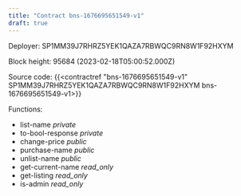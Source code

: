 ```yaml
---
title: "Contract bns-1676695651549-v1"
draft: true
---
```

Deployer: SP1MM39J7RHRZ5YEK1QAZA7RBWQC9RN8W1F92HXYM


 



Block height: 95684 (2023-02-18T05:00:52.000Z)

Source code: {{<contractref "bns-1676695651549-v1" SP1MM39J7RHRZ5YEK1QAZA7RBWQC9RN8W1F92HXYM bns-1676695651549-v1>}}

Functions:

* list-name _private_
* to-bool-response _private_
* change-price _public_
* purchase-name _public_
* unlist-name _public_
* get-current-name _read_only_
* get-listing _read_only_
* is-admin _read_only_
